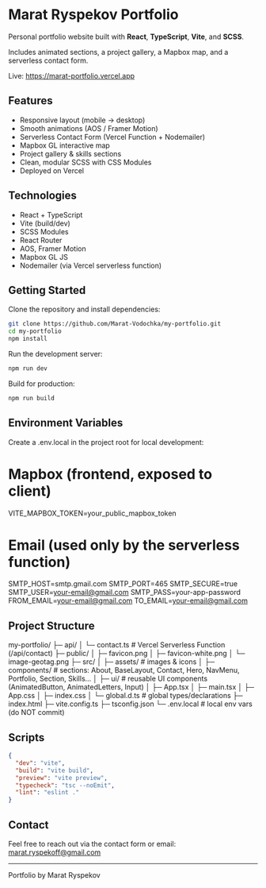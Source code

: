 # Marat Ryspekov Portfolio

Personal portfolio website built with **React**, **TypeScript**, **Vite**, and **SCSS**.

Includes animated sections, a project gallery, a Mapbox map, and a serverless contact form.

Live: https://marat-portfolio.vercel.app

## Features

- Responsive layout (mobile → desktop)
- Smooth animations (AOS / Framer Motion)
- Serverless Contact Form (Vercel Function + Nodemailer)
- Mapbox GL interactive map
- Project gallery & skills sections
- Clean, modular SCSS with CSS Modules
- Deployed on Vercel

## Technologies

- React + TypeScript
- Vite (build/dev)
- SCSS Modules
- React Router
- AOS, Framer Motion
- Mapbox GL JS
- Nodemailer (via Vercel serverless function)

## Getting Started

Clone the repository and install dependencies:

```sh
git clone https://github.com/Marat-Vodochka/my-portfolio.git
cd my-portfolio
npm install
```

Run the development server:

```sh
npm run dev
```

Build for production:

```sh
npm run build
```

## Environment Variables

Create a .env.local in the project root for local development:

# Mapbox (frontend, exposed to client)

VITE_MAPBOX_TOKEN=your_public_mapbox_token

# Email (used only by the serverless function)

SMTP_HOST=smtp.gmail.com
SMTP_PORT=465
SMTP_SECURE=true
SMTP_USER=your-email@gmail.com
SMTP_PASS=your-app-password
FROM_EMAIL=your-email@gmail.com
TO_EMAIL=your-email@gmail.com

## Project Structure

my-portfolio/
├─ api/
│ └─ contact.ts # Vercel Serverless Function (/api/contact)
├─ public/
│ ├─ favicon.png
│ ├─ favicon-white.png
│ └─ image-geotag.png
├─ src/
│ ├─ assets/ # images & icons
│ ├─ components/ # sections: About, BaseLayout, Contact, Hero, NavMenu, Portfolio, Section, Skills…
│ ├─ ui/ # reusable UI components (AnimatedButton, AnimatedLetters, Input)
│ ├─ App.tsx
│ ├─ main.tsx
│ ├─ App.css
│ ├─ index.css
│ └─ global.d.ts # global types/declarations
├─ index.html
├─ vite.config.ts
├─ tsconfig.json
└─ .env.local # local env vars (do NOT commit)

## Scripts

```json
{
  "dev": "vite",
  "build": "vite build",
  "preview": "vite preview",
  "typecheck": "tsc --noEmit",
  "lint": "eslint ."
}
```

## Contact

Feel free to reach out via the contact form or email:  
[marat.ryspekoff@gmail.com](mailto:marat.ryspekoff@gmail.com)

---

Portfolio by Marat Ryspekov
